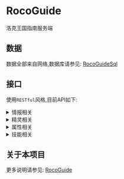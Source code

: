 # RocoGuide
 洛克王国指南服务端

## 数据
数据全部来自网络,数据库请参见: [RocoGuideSql](https://github.com/taxeric/RocoGuideSql)

## 接口
使用`RESTful`风格,目前API如下:

<details>
<summary>情报相关</summary>
<ul>
<li>获取情报列表</li>
<li>新增情报</li>
</ul>
</details>

<details>
<summary>精灵相关</summary>
<ul>
<li>获取精灵列表</li>
<li>新增精灵</li>
<li>通过编号获取精灵详情</li>
</ul>
<ul>
<li>获取组别列表</li>
</ul>
</details>

<details>
<summary>属性相关</summary>
<ul>
<li>获取属性列表</li>
</ul>
</details>

<details>
<summary>技能相关</summary>
<ul>
<li>获取技能列表</li>
<li>新增技能</li>
</ul>
<ul>
<li>获取技能类型列表</li>
</ul>
</details>

## 关于本项目
更多说明请参见: [RocoGuide](https://gitee.com/lanier/roco-guide)
